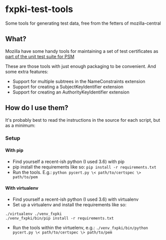 # fxpki-test-tools
Some tools for generating test data, free from the fetters of mozilla-central

## What?
Mozilla have some handy tools for maintaining a set of test certificates as [part of the unit test suite for PSM](https://searchfox.org/mozilla-central/source/security/manager/ssl/tests/unit/pycert.py)

These are those tools with just enough packaging to be convenient. And some extra features:
 - Support for multiple subtrees in the NameConstraints extension
 - Support for creating a SubjectKeyIdentifier extension
 - Support for creating an AuthorityKeyIdentifier extension

## How do I use them?
It's probably best to read the instructions in the source for each script, but as a minimum:

### Setup
#### With pip
 - Find yourself a recent-ish python (I used 3.6) with pip
 - pip install the requirements like so:
 `
 pip install -r requirements.txt
 `
 - Run the tools. E.g.:
`
python pycert.py \< path/to/certspec \> path/to/pem
`

#### With virtualenv
 - Find yourself a recent-ish python (I used 3.6) with virtualenv
 - Set up a virtualenv and install the requirements like so:
 ```
 ./virtualenv ./venv_fxpki
 ./venv_fxpki/bin/pip install -r requirements.txt
 ```
- Run the tools within the virtuelenv, e.g.:
`
./venv_fxpki/bin/python pycert.py \< path/to/certspec \> path/to/pem
`
